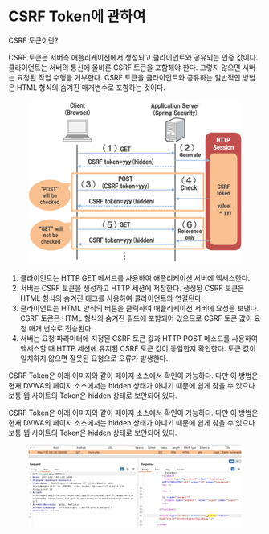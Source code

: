 # CSRF Token에 관하여

CSRF 토큰이란?

CSRF 토큰은 서버측 애플리케이션에서 생성되고 클라이언트와 공유되는 인증 값이다. 클라이언트는 서버의 통신에 올바른 CSRF 토큰을 포함해야 한다. 그렇지 않으면 서버는 요청된 작업 수행을 거부한다. CSRF 토큰을 클라이언트와 공유하는 일반적인 방법은 HTML 형식의 숨겨진 매개변수로 포함하는 것이다.

<figure><img src="../../.gitbook/assets/image.png" alt=""><figcaption></figcaption></figure>



1. 클라이언트는 HTTP GET 메서드를 사용하여 애플리케이션 서버에 액세스한다.&#x20;
2. 서버는 CSRF 토큰을 생성하고 HTTP 세션에 저장한다. 생성된 CSRF 토큰은 HTML 형식의 숨겨진 태그를 사용하여 클라이언트와 연결된다.&#x20;
3. 클라이언트는 HTML 양식의 버튼을 클릭하여 애플리케이션 서버에 요청을 보낸다. CSRF 토큰은 HTML 형식의 숨겨진 필드에 포함되어 있으므로 CSRF 토큰 값이 요청 매개 변수로 전송된다.&#x20;
4. 서버는 요청 파라미터에 지정된 CSRF 토큰 값과 HTTP POST 메소드를 사용하여 액세스할 때 HTTP 세션에 유지된 CSRF 토큰 값이 동일한지 확인한다. 토큰 값이 일치하지 않으면 잘못된 요청으로 오류가 발생한다.&#x20;

CSRF Token은 아래 이미지와 같이 페이지 소스에서 확인이 가능하다. 다만 이 방법은 현재 DVWA의 페이지 소스에서는 hidden 상태가 아니기 때문에 쉽게 찾을 수 있으나 보통 웹 사이트의 Token은 hidden 상태로 보안되어 있다.



CSRF Token은 아래 이미지와 같이 페이지 소스에서 확인이 가능하다. 다만 이 방법은 현재 DVWA의 페이지 소스에서는 hidden 상태가 아니기 때문에 쉽게 찾을 수 있으나 보통 웹 사이트의 Token은 hidden 상태로 보안되어 있다.&#x20;

<figure><img src="../../.gitbook/assets/image (2).png" alt=""><figcaption></figcaption></figure>
